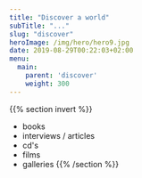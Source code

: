 ```yaml
---
title: "Discover a world"
subTitle: "..."
slug: "discover"
heroImage: /img/hero/hero9.jpg
date: 2019-08-29T00:22:03+02:00
menu:
  main:
    parent: 'discover'
    weight: 300
---
```


{{% section invert %}}
- books
- interviews / articles
- cd's
- films
- galleries
{{% /section %}}